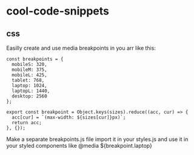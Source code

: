 # cool-code-snippets

## css

Easilly create and use media breakpoints in you arr like this:
```
const breakpoints = {
  mobileS: 320,
  mobileM: 375,
  mobileL: 425,
  tablet: 768,
  laptop: 1024,
  laptopL: 1440,
  desktop: 2560
};

export const breakpoint = Object.keys(sizes).reduce((acc, cur) => {
  acc[cur] = `(max-width: ${sizes[cur]}px)`;
  return acc;
}, {});
```
Make a separate breakpoints.js file import it in your styles.js and use it in your styled components like @media ${breakpoint.laptop}
